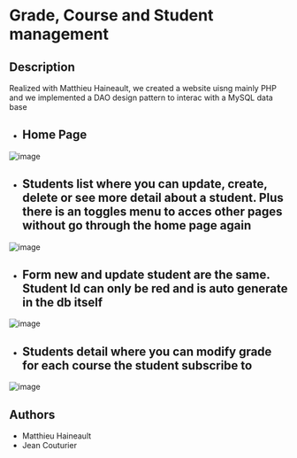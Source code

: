 # Grade, Course and Student management

## Description
Realized with Matthieu Haineault, we created a website uisng mainly PHP and we implemented a DAO design pattern to interac with a MySQL data base

 - ## Home Page
![image](https://github.com/user-attachments/assets/b629a80f-ca87-4777-bb10-52e4d72b7079)
 - ## Students list where you can update, create, delete or see more detail about a student. Plus there is an toggles menu to acces other pages without go through the home page again
![image](https://github.com/user-attachments/assets/509cc233-085a-447e-8b41-d058798b6b86)
- ## Form new and update student are the same. Student Id can only be red and is auto generate in the db itself
![image](https://github.com/user-attachments/assets/a169426b-7a12-4c04-8215-2fe92ce16107)
- ## Students detail where you can modify grade for each course the student subscribe to
![image](https://github.com/user-attachments/assets/f7ba643a-704c-4ed1-9482-2bd9b894a0f1)

## Authors
 - Matthieu Haineault
 - Jean Couturier
